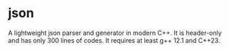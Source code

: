 # json

A lightweight json parser and generator in modern C++. It is header-only and has only 300 lines of codes. It requires at least g++ 12.1 and C++23.
